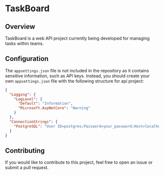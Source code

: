 # TaskBoard

## Overview

TaskBoard is a web API project currently being developed for managing tasks within teams.

## Configuration

The `appsettings.json` file is not included in the repository as it contains sensitive information, such as API keys. Instead, you should create your own `appsettings.json` file with the following structure for api project:

```json
{
  "Logging": {
    "LogLevel": {
      "Default": "Information",
      "Microsoft.AspNetCore": "Warning"
    }
  },
  "ConnectionStrings": {
    "PostgreSQL": "User ID=postgres;Password=your_password;Host=localhost;Port=5432;Database=your_db_name;"
  }
}
```

## Contributing
If you would like to contribute to this project, feel free to open an issue or submit a pull request.